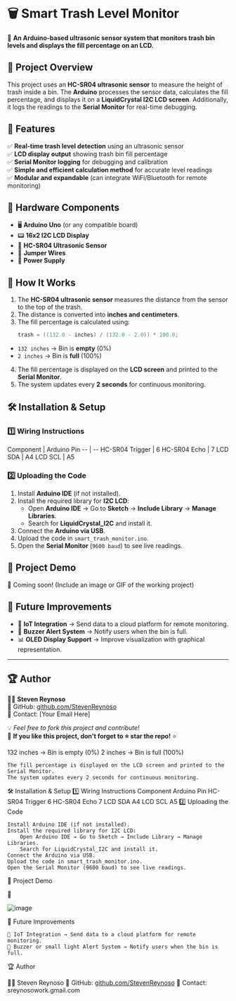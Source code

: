 # 🗑️ Smart Trash Level Monitor

🚀 **An Arduino-based ultrasonic sensor system that monitors trash bin levels and displays the fill percentage on an LCD.**

## 📌 Project Overview
This project uses an **HC-SR04 ultrasonic sensor** to measure the height of trash inside a bin. The **Arduino** processes the sensor data, calculates the fill percentage, and displays it on a **LiquidCrystal I2C LCD screen**. Additionally, it logs the readings to the **Serial Monitor** for real-time debugging.

## 🎯 Features
✅ **Real-time trash level detection** using an ultrasonic sensor  
✅ **LCD display output** showing trash bin fill percentage  
✅ **Serial Monitor logging** for debugging and calibration  
✅ **Simple and efficient calculation method** for accurate level readings  
✅ **Modular and expandable** (can integrate WiFi/Bluetooth for remote monitoring)  

## 🔧 Hardware Components
- 🖥 **Arduino Uno** (or any compatible board)
- 📟 **16x2 I2C LCD Display**
- 📡 **HC-SR04 Ultrasonic Sensor**
- 🔌 **Jumper Wires**
- 🔋 **Power Supply**

## 📜 How It Works
1. The **HC-SR04 ultrasonic sensor** measures the distance from the sensor to the top of the trash.
2. The distance is converted into **inches and centimeters**.
3. The fill percentage is calculated using:
   ```cpp
   trash = ((132.0 - inches) / (132.0 - 2.0)) * 100.0;

<html><body>
<!--StartFragment--><ul data-start="1548" data-end="1631"><li data-start="1548" data-end="1588"><code data-start="1550" data-end="1562">132 inches</code> → Bin is <strong data-start="1572" data-end="1581">empty</strong> (0%)</li>
<li data-start="1592" data-end="1631"><code data-start="1594" data-end="1604">2 inches</code> → Bin is <strong data-start="1614" data-end="1622">full</strong> (100%)</li>
</ul>
<ol start="4" data-start="1632" data-end="1797">
<li data-start="1632" data-end="1728">The fill percentage is displayed on the <strong data-start="1675" data-end="1689">LCD screen</strong> and printed to the <strong data-start="1709" data-end="1727">Serial Monitor</strong>.</li>
<li data-start="1729" data-end="1797">The system updates every <strong data-start="1757" data-end="1770">2 seconds</strong> for continuous monitoring.</li>
</ol>
<h2 data-start="1799" data-end="1826">🛠️ Installation &amp; Setup</h2>
<h3 data-start="1827" data-end="1858"><strong data-start="1831" data-end="1858">1️⃣ Wiring Instructions</strong></h3>
<div class="overflow-x-auto contain-inline-size">
Component | Arduino Pin
-- | --
HC-SR04 Trigger | 6
HC-SR04 Echo | 7
LCD SDA | A4
LCD SCL | A5

</div>
<h3 data-start="2010" data-end="2040"><strong data-start="2014" data-end="2040">2️⃣ Uploading the Code</strong></h3>
<ol data-start="2041" data-end="2462">
<li data-start="2041" data-end="2087">Install <strong data-start="2052" data-end="2067">Arduino IDE</strong> (if not installed).</li>
<li data-start="2088" data-end="2281">Install the required library for <strong data-start="2124" data-end="2135">I2C LCD</strong>:
<ul data-start="2140" data-end="2281">
<li data-start="2140" data-end="2227">Open <strong data-start="2147" data-end="2162">Arduino IDE</strong> → Go to <strong data-start="2171" data-end="2181">Sketch</strong> → <strong data-start="2184" data-end="2203">Include Library</strong> → <strong data-start="2206" data-end="2226">Manage Libraries</strong>.</li>
<li data-start="2231" data-end="2281">Search for <strong data-start="2244" data-end="2265">LiquidCrystal_I2C</strong> and install it.</li>
</ul>
</li>
<li data-start="2282" data-end="2317">Connect the <strong data-start="2297" data-end="2316">Arduino via USB</strong>.</li>
<li data-start="2318" data-end="2395">Upload the code in <a data-start="2340" data-end="2394" rel="noopener"><code data-start="2341" data-end="2366">smart_trash_monitor.ino</code></a>.</li>
<li data-start="2396" data-end="2462">Open the <strong data-start="2408" data-end="2426">Serial Monitor</strong> (<code data-start="2428" data-end="2439">9600 baud</code>) to see live readings.</li>
</ol>
<h2 data-start="2464" data-end="2482">📸 Project Demo</h2>
<p data-start="2483" data-end="2547">🚀 Coming soon! (Include an image or GIF of the working project)</p>
<h2 data-start="2549" data-end="2574">🚀 Future Improvements</h2>
<ul data-start="2575" data-end="2805">
<li data-start="2575" data-end="2654">📡 <strong data-start="2580" data-end="2599">IoT Integration</strong> → Send data to a cloud platform for remote monitoring.</li>
<li data-start="2655" data-end="2720">🔔 <strong data-start="2660" data-end="2683">Buzzer Alert System</strong> → Notify users when the bin is full.</li>
<li data-start="2721" data-end="2805">📊 <strong data-start="2726" data-end="2750">OLED Display Support</strong> → Improve visualization with graphical representation.</li>
</ul>
<hr data-start="2807" data-end="2810">
<h2 data-start="2812" data-end="2824">🏆 Author</h2>
<p data-start="2825" data-end="2957">👨‍💻 <strong data-start="2831" data-end="2849">Steven Reynoso</strong><br data-start="2849" data-end="2852">
🔗 GitHub: <a data-start="2863" data-end="2923" rel="noopener" target="_new" href="https://github.com/StevenReynoso">github.com/StevenReynoso</a><br data-start="2923" data-end="2926">
📩 Contact: [Your Email Here]</p>
<p data-start="2959" data-end="3082">💡 <em data-start="2962" data-end="3010">Feel free to fork this project and contribute!</em><br data-start="3010" data-end="3013">
📌 <strong data-start="3016" data-end="3078">If you like this project, don't forget to ⭐ star the repo!</strong> ⭐</p><!--EndFragment-->
</body>
</html>132 inches → Bin is empty (0%)
    2 inches → Bin is full (100%)

    The fill percentage is displayed on the LCD screen and printed to the Serial Monitor.
    The system updates every 2 seconds for continuous monitoring.

🛠️ Installation & Setup
1️⃣ Wiring Instructions
Component	Arduino Pin
HC-SR04 Trigger	6
HC-SR04 Echo	7
LCD SDA	A4
LCD SCL	A5
2️⃣ Uploading the Code

    Install Arduino IDE (if not installed).
    Install the required library for I2C LCD:
        Open Arduino IDE → Go to Sketch → Include Library → Manage Libraries.
        Search for LiquidCrystal_I2C and install it.
    Connect the Arduino via USB.
    Upload the code in smart_trash_monitor.ino.
    Open the Serial Monitor (9600 baud) to see live readings.

📸 Project Demo

🚀 

![image](https://github.com/user-attachments/assets/858a351e-c14b-46f9-acb2-a371c10d11b7)



🚀 Future Improvements

    📡 IoT Integration → Send data to a cloud platform for remote monitoring.
    🔔 Buzzer or small light Alert System → Notify users when the bin is full.

🏆 Author

👨‍💻 Steven Reynoso
🔗 GitHub: [github.com/StevenReynoso](https://github.com/StevenReynoso)
📩 Contact: sreynosowork.gmail.com
